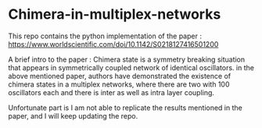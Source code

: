 # Chimera-in-multiplex-networks

This repo contains the python implementation of the paper : https://www.worldscientific.com/doi/10.1142/S0218127416501200

A brief intro to the paper :
Chimera state is a symmetry breaking situation that appears in symmetrically coupled network of identical oscillators. in the above mentioned paper, authors have demonstrated the existence of chimera states in a multiplex networks, where there are two with 100 oscillators each and there is inter as well as intra layer coupling.

Unfortunate part is I am not able to replicate the results mentioned in the paper, and I will keep updating the repo. 
